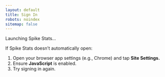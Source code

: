 ```yaml
---
layout: default
title: Sign In
robots: noindex
sitemap: false
---
```


Launching Spike Stats...

If Spike Stats doesn’t automatically open:
1.	Open your browser app settings (e.g., Chrome) and tap **Site Settings.**
2.	Ensure **JavaScript** is enabled.
3.	Try signing in again.

<html>
<head>
    <meta charset="utf-8">
    <title>Spike Stats Login</title>
</head>
<body>
    <script type="text/javascript">
        var openApp = function() {
            var url = new URL(window.location); 
            var code = url.searchParams.get('code');
            if (code) {
                setTimeout(function() {
                    window.location.replace('spikestats://oauth-login?code=' + code);
                }, 300); // Delay helps ensure the page is stable before redirecting
            } else {
                console.error('Code not found in URL');
            }
        };
        openApp();
    </script>
</body>
</html>
